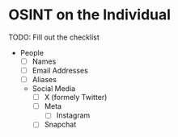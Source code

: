 # OSINT on the Individual

TODO: Fill out the checklist

- People
	- [ ] Names
	- [ ] Email Addresses
	- [ ] Aliases
	- Social Media
		- [ ] X (formely Twitter)
		- [ ] Meta
			- [ ] Instagram
		- [ ] Snapchat
